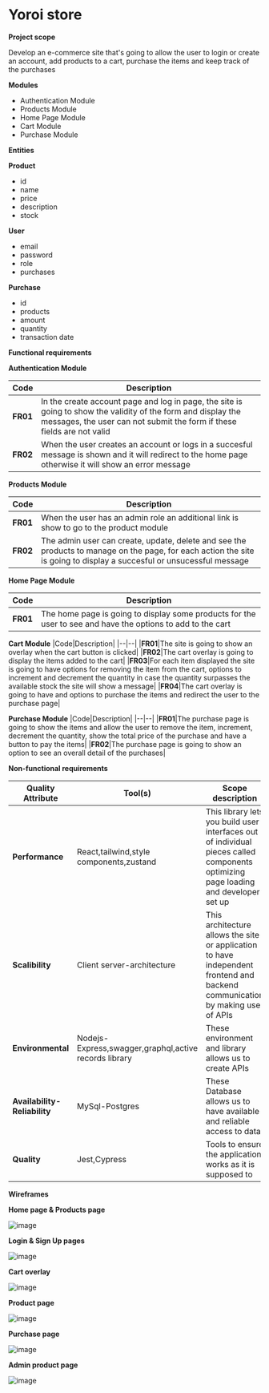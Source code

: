 # Yoroi store

**Project scope**

Develop an e-commerce site that's going to allow the user to login or create an account, add products to a cart, purchase the items and keep track of the purchases

**Modules**

 - Authentication Module
 - Products Module
 - Home Page Module
 - Cart Module
 - Purchase Module

**Entities**

**Product**
 - id
 - name
 - price
 - description
 - stock

**User**
 - email
 - password
 - role
 - purchases

**Purchase**
 - id
 - products
 - amount
 - quantity
 - transaction date

**Functional requirements**

**Authentication Module**

|Code|Description|
|--|--|
|**FR01**|In the create account page and log in page, the site is going to show the validity of the form and display the messages, the user can not submit the form if these fields are not valid|
|**FR02**|When the user creates an account or logs in a succesful message is shown and it will redirect to the home page otherwise it will show an error message|

**Products Module**

|Code|Description|
|--|--|
|**FR01**|When the user has an admin role an additional link is show to go to the product module|
|**FR02**|The admin user can create, update, delete and see the products to manage on the page, for each action the site is going to display a succesful or unsucessful message|

**Home Page Module**

|Code|Description|
|--|--|
|**FR01**|The home page is going to display some products for the user to see and have the options to add to the cart|

**Cart Module**
|Code|Description|
|--|--|
|**FR01**|The site is going to show an overlay when the cart button is clicked|
|**FR02**|The cart overlay is going to display the items added to the cart|
|**FR03**|For each item displayed the site is going to have options for removing the item from the cart, options to increment and decrement the quantity in case the quantity surpasses the available stock the site will show a message|
|**FR04**|The cart overlay is going to have and options to purchase the items and redirect the user to the purchase page|

**Purchase Module**
|Code|Description|
|--|--|
|**FR01**|The purchase page is going to show the items and allow the user to remove the item, increment, decrement the quantity, show the total price of the purchase and have a button to pay the items|
|**FR02**|The purchase page is going to show an option to see an overall detail of the purchases|

**Non-functional requirements**

|Quality Attribute|Tool(s)|Scope description|
|--|--|--|
|**Performance**|React,tailwind,style components,zustand|This library lets you build user interfaces out of individual pieces called components optimizing page loading and developer set up|
|**Scalibility**|Client server-architecture|This architecture allows the site or application to have independent frontend and backend communication by making use of APIs|
|**Environmental**|Nodejs-Express,swagger,graphql,active records library|These environment and library allows us to create APIs|
|**Availability-Reliability**|MySql-Postgres|These Database allows us to have available and reliable access to data|
|**Quality**|Jest,Cypress|Tools to ensure the application works as it is supposed to|

**Wireframes**

**Home page & Products page**

![image](https://github.com/sebastiansernaunosquare/e-commerce-project-ssv/assets/137529439/d99f5c53-6e29-4319-b7b9-008940e37026)

**Login & Sign Up pages**

![image](https://github.com/sebastiansernaunosquare/e-commerce-project-ssv/assets/137529439/6885a31c-8f25-4b5e-8ac2-3dfda1148d59)

**Cart overlay**

![image](https://github.com/sebastiansernaunosquare/e-commerce-project-ssv/assets/137529439/e38ed1f4-e8e6-48ed-b5cd-90868df46480)

**Product page**

![image](https://github.com/sebastiansernaunosquare/e-commerce-project-ssv/assets/137529439/6d2a2600-df69-4e87-90d4-d4462d583fa9)

**Purchase page**

![image](https://github.com/sebastiansernaunosquare/e-commerce-project-ssv/assets/137529439/d28534b5-8444-499d-bdc5-c75cae6fb68e)

**Admin product page**

![image](https://github.com/sebastiansernaunosquare/e-commerce-project-ssv/assets/137529439/8ef451c3-fa14-4d57-9f3f-dbf34d1ccb97)
